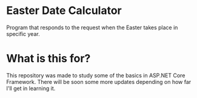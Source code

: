 # Easter Date Calculator
Program that responds to the request when the Easter takes place in specific year.
# What is this for?
This repository was made to study some of the basics in ASP.NET Core Framework. There will be soon some more updates depending on how far I'll get in learning it.
